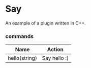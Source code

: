 # Say

An example of a plugin written in C++.


### commands

Name | Action
------------ | -------------
hello(string) | Say hello :)
